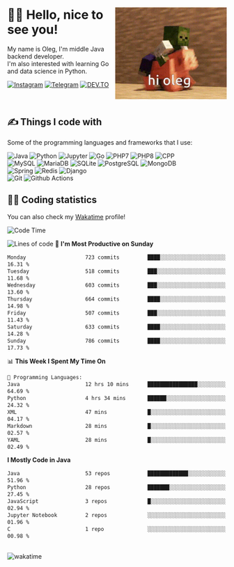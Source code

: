 <div>
   <img align="right" height="211" src="res/hi-oleg.gif" alt="hello, it's me riding on the pig">
   <div>
      <h1>👨‍🌾 Hello, nice to see you!</h1>
      <p>My name is Oleg, I'm middle Java backend developer.<br>I'm also interested with learning Go and data science in Python.</p>
      <div>
         <a href="https://instagram.com/gatetrasher"><img alt="Instagram" src="https://img.shields.io/badge/Instagram-E4405F?&style=for-the-badge&logo=instagram&logoColor=white" ></a>
         <a href="https://t.me/hteppl"><img alt="Telegram" src="https://img.shields.io/badge/Telegram-26A5E4?&style=for-the-badge&logo=telegram&logoColor=white" ></a>
         <a href="https://dev.to/hteppl"><img alt="DEV.TO" src="https://img.shields.io/badge/dev.to-0A0A0A?&style=for-the-badge&logo=devdotto&logoColor=white" ></a>
      </div>
   </div>
</div>
<br>
<br>
<div>
   <h2>✍️ Things I code with</h2>
   <p>Some of the programming languages and frameworks that I use:</p>
   <p>
      <img alt="Java" src="https://img.shields.io/badge/Java-ED8B00?style=flat-square&logo=java&logoColor=white" />
      <img alt="Python" src="https://img.shields.io/badge/Python-3776AB?style=flat-square&logo=python&logoColor=white" />
      <img alt="Jupyter" src="https://img.shields.io/badge/Jupyter-F37626?style=flat-square&logo=jupyter&logoColor=white" />
      <img alt="Go" src="https://img.shields.io/badge/Go-00ADD8?style=flat-square&logo=go&logoColor=white" /> 
      <img alt="PHP7" src="https://img.shields.io/badge/PHP_7-777BB4?style=flat-square&logo=php&logoColor=white" />
      <img alt="PHP8" src="https://img.shields.io/badge/PHP_8-777BB4?style=flat-square&logo=php&logoColor=white" />
      <img alt="CPP" src="https://img.shields.io/badge/C++-00599C?style=flat-square&logo=cplusplus&logoColor=white" />
      <br>
      <img alt="MySQL" src="https://img.shields.io/badge/MySQL-4479A1?style=flat-square&logo=mysql&logoColor=white" />
      <img alt="MariaDB" src="https://img.shields.io/badge/MariaDB-003545?style=flat-square&logo=mariadb&logoColor=white" />
      <img alt="SQLite" src="https://img.shields.io/badge/SQLite-003B57?style=flat-square&logo=sqlite&logoColor=white" />
      <img alt="PostgreSQL" src="https://img.shields.io/badge/PostgreSQL-4169E1?style=flat-square&logo=postgresql&logoColor=white" />
      <img alt="MongoDB" src="https://img.shields.io/badge/MongoDB-47A248?style=flat-square&logo=mongodb&logoColor=white" />
      <br>
      <img alt="Spring" src="https://img.shields.io/badge/Spring-6DB33F?style=flat-square&logo=spring&logoColor=white" />
      <img alt="Redis" src="https://img.shields.io/badge/Redis-DC382D?style=flat-square&logo=redis&logoColor=white" />
      <img alt="Django" src="https://img.shields.io/badge/Django-092E20?style=flat-square&logo=django&logoColor=white" />
      <br>
      <img alt="Git" src="https://img.shields.io/badge/Git-F05032?style=flat-square&logo=git&logoColor=white" />
      <img alt="Github Actions" src="https://img.shields.io/badge/Github_Actions-2088FF?style=flat-square&logo=github-actions&logoColor=white" />
   </p>
</div>
<div>
   <h2>👨‍💻 Coding statistics</h2>
   <p>You can also check my <a href="https://wakatime.com/@hteppl">Wakatime</a> profile!</p>
   <!--START_SECTION:waka-->

   ![Code Time](http://img.shields.io/badge/Code%20Time-1%2C197%20hrs%2057%20mins-blue)

   ![Lines of code](https://img.shields.io/badge/From%20Hello%20World%20I%27ve%20Written-1.7%20million%20lines%20of%20code-blue)
   📅 **I'm Most Productive on Sunday**
   ```text
   Monday                   723 commits         ████░░░░░░░░░░░░░░░░░░░░░   16.31 % 
   Tuesday                  518 commits         ███░░░░░░░░░░░░░░░░░░░░░░   11.68 % 
   Wednesday                603 commits         ███░░░░░░░░░░░░░░░░░░░░░░   13.60 % 
   Thursday                 664 commits         ████░░░░░░░░░░░░░░░░░░░░░   14.98 % 
   Friday                   507 commits         ███░░░░░░░░░░░░░░░░░░░░░░   11.43 % 
   Saturday                 633 commits         ████░░░░░░░░░░░░░░░░░░░░░   14.28 % 
   Sunday                   786 commits         ████░░░░░░░░░░░░░░░░░░░░░   17.73 % 
   ```
   📊 **This Week I Spent My Time On**
   ```text
   💬 Programming Languages: 
   Java                     12 hrs 10 mins      ████████████████░░░░░░░░░   64.69 % 
   Python                   4 hrs 34 mins       ██████░░░░░░░░░░░░░░░░░░░   24.32 % 
   XML                      47 mins             █░░░░░░░░░░░░░░░░░░░░░░░░   04.17 % 
   Markdown                 28 mins             █░░░░░░░░░░░░░░░░░░░░░░░░   02.57 % 
   YAML                     28 mins             █░░░░░░░░░░░░░░░░░░░░░░░░   02.49 % 
   ```
   **I Mostly Code in Java**
   ```text
   Java                     53 repos            █████████████░░░░░░░░░░░░   51.96 % 
   Python                   28 repos            ███████░░░░░░░░░░░░░░░░░░   27.45 % 
   JavaScript               3 repos             █░░░░░░░░░░░░░░░░░░░░░░░░   02.94 % 
   Jupyter Notebook         2 repos             ░░░░░░░░░░░░░░░░░░░░░░░░░   01.96 % 
   C                        1 repo              ░░░░░░░░░░░░░░░░░░░░░░░░░   00.98 % 
   ```
   <!--END_SECTION:waka-->
</div>
<br>
<img src="https://wakatime.com/share/@hteppl/18a68a4e-e1fb-41eb-b9f2-e999d76b9bac.svg" alt="wakatime">
